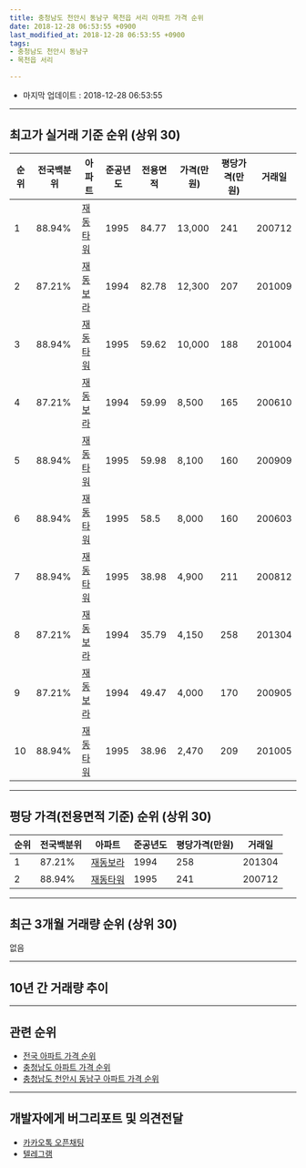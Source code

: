 ```yaml
---
title: 충청남도 천안시 동남구 목천읍 서리 아파트 가격 순위
date: 2018-12-28 06:53:55 +0900
last_modified_at: 2018-12-28 06:53:55 +0900
tags:
- 충청남도 천안시 동남구
- 목천읍 서리

---
```


* 마지막 업데이트 : 2018-12-28 06:53:55

---

## 최고가 실거래 기준 순위 (상위 30)


|순위|전국백분위|아파트|준공년도|전용면적|가격(만원)|평당가격(만원)|거래일|
|---|---|---|---|---|---|---|---|
|1|88.94%|[재동타워](https://search.naver.com/search.naver?query=%EC%B6%A9%EC%B2%AD%EB%82%A8%EB%8F%84+%EC%B2%9C%EC%95%88%EC%8B%9C+%EB%8F%99%EB%82%A8%EA%B5%AC+%EB%AA%A9%EC%B2%9C%EC%9D%8D+%EC%84%9C%EB%A6%AC+%EC%9E%AC%EB%8F%99%ED%83%80%EC%9B%8C)|1995|84.77|13,000|241|200712|
|2|87.21%|[재동보라](https://search.naver.com/search.naver?query=%EC%B6%A9%EC%B2%AD%EB%82%A8%EB%8F%84+%EC%B2%9C%EC%95%88%EC%8B%9C+%EB%8F%99%EB%82%A8%EA%B5%AC+%EB%AA%A9%EC%B2%9C%EC%9D%8D+%EC%84%9C%EB%A6%AC+%EC%9E%AC%EB%8F%99%EB%B3%B4%EB%9D%BC)|1994|82.78|12,300|207|201009|
|3|88.94%|[재동타워](https://search.naver.com/search.naver?query=%EC%B6%A9%EC%B2%AD%EB%82%A8%EB%8F%84+%EC%B2%9C%EC%95%88%EC%8B%9C+%EB%8F%99%EB%82%A8%EA%B5%AC+%EB%AA%A9%EC%B2%9C%EC%9D%8D+%EC%84%9C%EB%A6%AC+%EC%9E%AC%EB%8F%99%ED%83%80%EC%9B%8C)|1995|59.62|10,000|188|201004|
|4|87.21%|[재동보라](https://search.naver.com/search.naver?query=%EC%B6%A9%EC%B2%AD%EB%82%A8%EB%8F%84+%EC%B2%9C%EC%95%88%EC%8B%9C+%EB%8F%99%EB%82%A8%EA%B5%AC+%EB%AA%A9%EC%B2%9C%EC%9D%8D+%EC%84%9C%EB%A6%AC+%EC%9E%AC%EB%8F%99%EB%B3%B4%EB%9D%BC)|1994|59.99|8,500|165|200610|
|5|88.94%|[재동타워](https://search.naver.com/search.naver?query=%EC%B6%A9%EC%B2%AD%EB%82%A8%EB%8F%84+%EC%B2%9C%EC%95%88%EC%8B%9C+%EB%8F%99%EB%82%A8%EA%B5%AC+%EB%AA%A9%EC%B2%9C%EC%9D%8D+%EC%84%9C%EB%A6%AC+%EC%9E%AC%EB%8F%99%ED%83%80%EC%9B%8C)|1995|59.98|8,100|160|200909|
|6|88.94%|[재동타워](https://search.naver.com/search.naver?query=%EC%B6%A9%EC%B2%AD%EB%82%A8%EB%8F%84+%EC%B2%9C%EC%95%88%EC%8B%9C+%EB%8F%99%EB%82%A8%EA%B5%AC+%EB%AA%A9%EC%B2%9C%EC%9D%8D+%EC%84%9C%EB%A6%AC+%EC%9E%AC%EB%8F%99%ED%83%80%EC%9B%8C)|1995|58.5|8,000|160|200603|
|7|88.94%|[재동타워](https://search.naver.com/search.naver?query=%EC%B6%A9%EC%B2%AD%EB%82%A8%EB%8F%84+%EC%B2%9C%EC%95%88%EC%8B%9C+%EB%8F%99%EB%82%A8%EA%B5%AC+%EB%AA%A9%EC%B2%9C%EC%9D%8D+%EC%84%9C%EB%A6%AC+%EC%9E%AC%EB%8F%99%ED%83%80%EC%9B%8C)|1995|38.98|4,900|211|200812|
|8|87.21%|[재동보라](https://search.naver.com/search.naver?query=%EC%B6%A9%EC%B2%AD%EB%82%A8%EB%8F%84+%EC%B2%9C%EC%95%88%EC%8B%9C+%EB%8F%99%EB%82%A8%EA%B5%AC+%EB%AA%A9%EC%B2%9C%EC%9D%8D+%EC%84%9C%EB%A6%AC+%EC%9E%AC%EB%8F%99%EB%B3%B4%EB%9D%BC)|1994|35.79|4,150|258|201304|
|9|87.21%|[재동보라](https://search.naver.com/search.naver?query=%EC%B6%A9%EC%B2%AD%EB%82%A8%EB%8F%84+%EC%B2%9C%EC%95%88%EC%8B%9C+%EB%8F%99%EB%82%A8%EA%B5%AC+%EB%AA%A9%EC%B2%9C%EC%9D%8D+%EC%84%9C%EB%A6%AC+%EC%9E%AC%EB%8F%99%EB%B3%B4%EB%9D%BC)|1994|49.47|4,000|170|200905|
|10|88.94%|[재동타워](https://search.naver.com/search.naver?query=%EC%B6%A9%EC%B2%AD%EB%82%A8%EB%8F%84+%EC%B2%9C%EC%95%88%EC%8B%9C+%EB%8F%99%EB%82%A8%EA%B5%AC+%EB%AA%A9%EC%B2%9C%EC%9D%8D+%EC%84%9C%EB%A6%AC+%EC%9E%AC%EB%8F%99%ED%83%80%EC%9B%8C)|1995|38.96|2,470|209|201005|


---

## 평당 가격(전용면적 기준) 순위 (상위 30)


|순위|전국백분위|아파트|준공년도|평당가격(만원)|거래일|
|---|---|---|---|---|---|
|1|87.21%|[재동보라](https://search.naver.com/search.naver?query=%EC%B6%A9%EC%B2%AD%EB%82%A8%EB%8F%84+%EC%B2%9C%EC%95%88%EC%8B%9C+%EB%8F%99%EB%82%A8%EA%B5%AC+%EB%AA%A9%EC%B2%9C%EC%9D%8D+%EC%84%9C%EB%A6%AC+%EC%9E%AC%EB%8F%99%EB%B3%B4%EB%9D%BC)|1994|258|201304|
|2|88.94%|[재동타워](https://search.naver.com/search.naver?query=%EC%B6%A9%EC%B2%AD%EB%82%A8%EB%8F%84+%EC%B2%9C%EC%95%88%EC%8B%9C+%EB%8F%99%EB%82%A8%EA%B5%AC+%EB%AA%A9%EC%B2%9C%EC%9D%8D+%EC%84%9C%EB%A6%AC+%EC%9E%AC%EB%8F%99%ED%83%80%EC%9B%8C)|1995|241|200712|


---

## 최근 3개월 거래량 순위 (상위 30)

없음

---

## 10년 간 거래량 추이


<div style="width:100%;">
    <canvas id="deal_progress" height="250"></canvas>
</div>

<script>
new Chart(document.getElementById("deal_progress"), {
    type: 'line',
    data: {
        labels: ['200812','200901','200902','200903','200904','200905','200906','200907','200908','200909','200910','200911','200912','201001','201002','201003','201004','201005','201006','201007','201008','201009','201010','201011','201012','201101','201102','201103','201104','201105','201106','201107','201108','201109','201110','201111','201112','201201','201202','201203','201204','201205','201206','201207','201208','201209','201210','201211','201212','201301','201302','201303','201304','201305','201306','201307','201308','201309','201310','201311','201312','201401','201402','201403','201404','201405','201406','201407','201408','201409','201410','201411','201412','201501','201502','201503','201504','201505','201506','201507','201508','201509','201510','201511','201512','201601','201602','201603','201604','201605','201606','201607','201608','201609','201610','201611','201612','201701','201702','201703','201704','201705','201706','201707','201708','201709','201710','201711','201712','201801','201802','201803','201804','201805','201806','201807','201808','201809','201810','201811','201812'],
        datasets: [{
            label: '실거래 수',
            pointRadius: 1,
            data: [1, 0, 3, 0, 1, 2, 1, 2, 0, 2, 2, 0, 0, 2, 1, 0, 3, 3, 0, 2, 2, 5, 0, 2, 0, 3, 3, 2, 1, 1, 4, 0, 3, 6, 2, 0, 1, 2, 3, 3, 0, 2, 1, 2, 1, 2, 2, 2, 1, 0, 1, 0, 6, 6, 1, 1, 0, 4, 1, 2, 2, 0, 3, 1, 2, 2, 0, 4, 3, 1, 2, 1, 3, 3, 0, 1, 2, 2, 4, 1, 0, 1, 0, 1, 3, 1, 1, 1, 1, 2, 0, 0, 1, 0, 0, 0, 6, 2, 0, 1, 0, 1, 0, 0, 0, 1, 1, 0, 0, 0, 0, 1, 2, 1, 1, 0, 1, 1, 0, 0, 0],
            borderColor: "rgba(255, 201, 14, 1)",
            backgroundColor: "rgba(255, 201, 14, 0.5)",
            fill: true,
        }]
    },
    options: {
        responsive: true,
        title: {
            display: true,
            text: '10년간 거래량 추이'
        },
        tooltips: {
            mode: 'index',
            intersect: false,
        },
        hover: {
            mode: 'nearest',
            intersect: true
        },
        scales: {
            xAxes: [{
                display: true,
                scaleLabel: {
                    display: true,
                    labelString: '년/월'
                }
            }],
            yAxes: [{
                display: true,
                ticks: {
                    suggestedMin: 0,
                },
                scaleLabel: {
                    display: true,
                    labelString: '실거래 수'
                }
            }]
        }
    }
});

</script>


---

## 관련 순위

- [전국 아파트 가격 순위](https://inasie.github.io/apt-ranking/전국)
- [충청남도 아파트 가격 순위](https://inasie.github.io/apt-ranking/충청남도)
- [충청남도 천안시 동남구 아파트 가격 순위](https://inasie.github.io/apt-ranking/충청남도-천안시-동남구)


---

## 개발자에게 버그리포트 및 의견전달

- [카카오톡 오픈채팅](https://open.kakao.com/o/gLJUAP4)
- [텔레그램](https://t.me/inasie)

